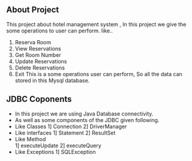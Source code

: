 ## About Project

This project about hotel management system , In this project we give the some operations to user can perform. like..
1) Reserva Room
2) View Reservations
3) Get Room Number
4) Update Reservations
5) Delete Reservations
6) Exit
This is a some operations user can perform, So all the data can stored in this Mysql database.    


## JDBC Coponents

- In this project we are using Java Database connectivity.
- As well as some components of the JDBC given following.
- Like Classes 
    1] Connection 
    2] DriverManager 
- Like interfaces
    1] Statement
    2] ResultSet
- Like Method  
    1] executeUpdate
    2] executeQuery
- Like Exceptions 
    1] SQLException
